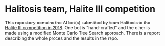 # Halitosis team, Halite III competition

This repository contains the AI bot(s) submitted by team Halitosis to the [Halite III competition in 2018](https://halite.io/user/?user_id=4154).
One bot is "hand-crafted" and the other is made using a modified Monte Carlo Tree Search approach.
There is a report describing the whole proces and the results in the repo.

